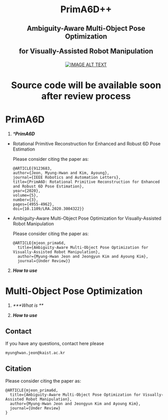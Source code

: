 <h1 align="center">
  PrimA6D++
</h1>

<h2 align="center">
  Ambiguity-Aware Multi-Object Pose Optimization  
  
  for Visually-Assisted Robot Manipulation
</h2>

<div align="center">
  <a href="https://youtu.be/akbI61jUJgY"><img src="https://img.youtube.com/vi/akbI61jUJgY/0.jpg" alt="IMAGE ALT TEXT"></a>
</div>

<h1 align="center">
  Source code will be available soon after review process
</h1>

# PrimA6D
 1. _***PrimA6D**_
  - Rotational Primitive Reconstruction for Enhanced and Robust 6D Pose Estimation


    Please consider citing the paper as:
    ```
    @ARTICLE{9123683,
    author={Jeon, Myung-Hwan and Kim, Ayoung},
    journal={IEEE Robotics and Automation Letters}, 
    title={PrimA6D: Rotational Primitive Reconstruction for Enhanced and Robust 6D Pose Estimation}, 
    year={2020},
    volume={5},
    number={3},
    pages={4955-4962},
    doi={10.1109/LRA.2020.3004322}}
    ```

  - Ambiguity-Aware Multi-Object Pose Optimization for Visually-Assisted Robot Manipulation

    Please consider citing the paper as:
    ```
    @ARTICLE{mjeon_prima6d,
      title={Ambiguity-Aware Multi-Object Pose Optimization for Visually-Assisted Robot Manipulation},
      author={Myung-Hwan Jeon and Jeongyun Kim and Ayoung Kim},
      journal={Under Review}}
    ```
  
 2. _***How to use***_

# Multi-Object Pose Optimization
 1. _***What is **_ 

 2. _***How to use***_


## Contact
If you have any questions, contact here please
```
myunghwan.jeon@kaist.ac.kr
```

## Citation
Please consider citing the paper as:
```
@ARTICLE{mjeon_prima6d,
  title={Ambiguity-Aware Multi-Object Pose Optimization for Visually-Assisted Robot Manipulation},
  author={Myung-Hwan Jeon and Jeongyun Kim and Ayoung Kim},
  journal={Under Review}
}
```
